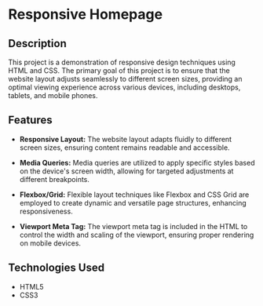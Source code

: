 # Responsive Homepage

## Description

This project is a demonstration of responsive design techniques using HTML and CSS. The primary goal of this project is to ensure that the website layout adjusts seamlessly to different screen sizes, providing an optimal viewing experience across various devices, including desktops, tablets, and mobile phones.

## Features

- **Responsive Layout:** The website layout adapts fluidly to different screen sizes, ensuring content remains readable and accessible.
  
- **Media Queries:** Media queries are utilized to apply specific styles based on the device's screen width, allowing for targeted adjustments at different breakpoints.

- **Flexbox/Grid:** Flexible layout techniques like Flexbox and CSS Grid are employed to create dynamic and versatile page structures, enhancing responsiveness.

- **Viewport Meta Tag:** The viewport meta tag is included in the HTML to control the width and scaling of the viewport, ensuring proper rendering on mobile devices.


## Technologies Used

- HTML5
- CSS3
